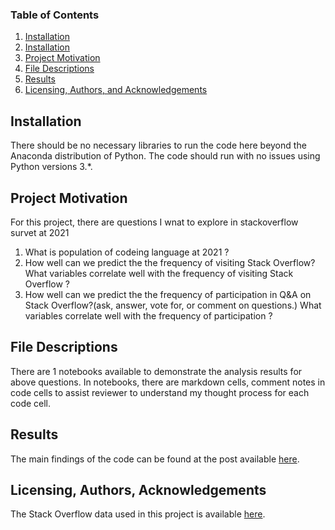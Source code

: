 
### Table of Contents

1. [Installation](#installation)
1. [Installation](#installation)
2. [Project Motivation](#motivation)
3. [File Descriptions](#files)
4. [Results](#results)
5. [Licensing, Authors, and Acknowledgements](#licensing)

## Installation <a name="installation"></a>

There should be no necessary libraries to run the code here beyond the Anaconda distribution of Python.  The code should run with no issues using Python versions 3.*.

## Project Motivation<a name="motivation"></a>

For this project, there are questions I wnat to explore in stackoverflow survet at 2021   
1. What is population of codeing language at 2021 ?
2. How well can we predict the the frequency of visiting Stack Overflow? What variables correlate well with the frequency of visiting Stack Overflow ? 
3. How well can we predict the the frequency of participation in Q&amp;A on Stack Overflow?(ask, answer, vote for, or comment on questions.) What variables correlate well with the frequency of participation ?   


## File Descriptions <a name="files"></a>

There are 1 notebooks available to demonstrate the analysis results for above questions.  In notebooks,  there are markdown cells, comment notes in code cells to assist reviewer to understand my thought process for each code cell.  
  

## Results<a name="results"></a>

The main findings of the code can be found at the post available [here](https://medium.com/@josh_2774/how-do-you-become-a-developer-5ef1c1c68711).

## Licensing, Authors, Acknowledgements<a name="licensing"></a>

The Stack Overflow data used in this project is available  [here](https://www.kaggle.com/stackoverflow/so-survey-2017/data).  